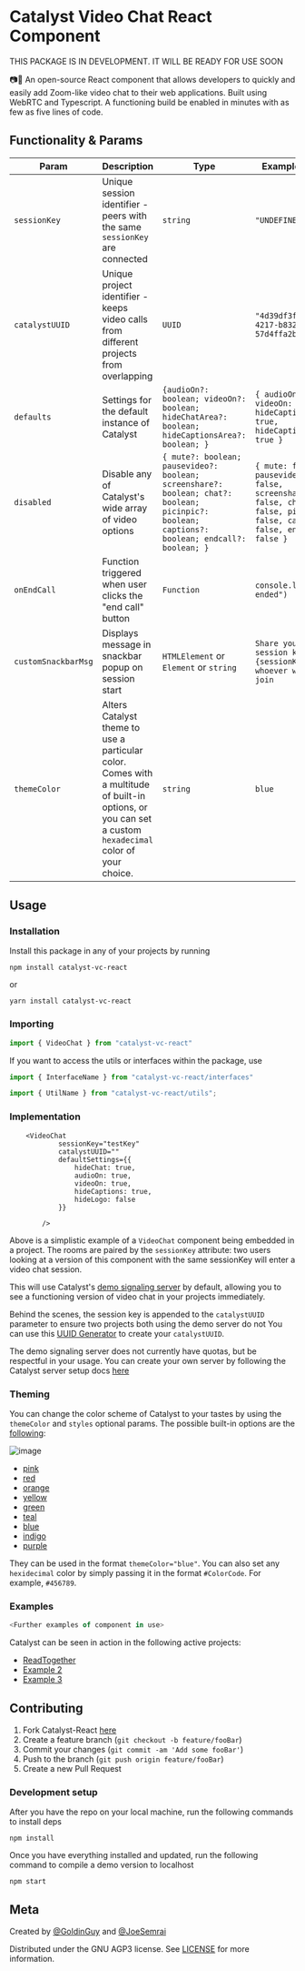 # Catalyst Video Chat React Component

THIS PACKAGE IS IN DEVELOPMENT. IT WILL BE READY FOR USE SOON

📷💬 An open-source React component that allows developers to quickly and easily add Zoom-like video chat to their web applications. Built using WebRTC and Typescript. A functioning build be enabled in minutes with as few as five lines of code.
## Functionality & Params

| Param        | Description                                                                                                 |  Type                             | Example Value                             | Required |
| ------------ | ------------------------------------------------------------------------------------------------------------------------------ | -------------------------------------- | -------------------------------------- | -------- |
| `sessionKey` | Unique session identifier - peers with the same `sessionKey` are connected                                                                    |  `string` | `"UNDEFINED"` |  Yes      |
| `catalystUUID` | Unique project identifier - keeps video calls from different projects from overlapping                                                          |  `UUID` | `"4d39df3f-f67b-4217-b832-57d4ffa2b217"` |  Yes      |
| `defaults`          | Settings for the default instance of Catalyst                                                                                   | ```{audioOn?: boolean; videoOn?: boolean; hideChatArea?: boolean; hideCaptionsArea?: boolean; }```                              | ```{ audioOn: true, videoOn: true, hideCaptionsArea: true,  hideCaptionsArea: true }```  | Optional      |
| `disabled`          | Disable any of Catalyst's wide array of video options                                                    | ```{ mute?: boolean; pausevideo?: boolean; screenshare?: boolean; chat?: boolean; picinpic?: boolean; captions?: boolean; endcall?: boolean; }```                              |```{ mute: false, pausevideo: false, screenshare: false, chat: false, picinpic: false, captions: false, endcall: false }```  | Optional      |
| `onEndCall`  | Function triggered when user clicks the "end call" button | `Function`  | `console.log("call ended")` | Optional |
| `customSnackbarMsg`  | Displays message in snackbar popup on session start | `HTMLElement` or `Element` or `string`                              | `Share your session key {sessionKey} with whoever wants to join `                                | Optional |
| `themeColor`  | Alters Catalyst theme to use a particular color. Comes with a multitude of built-in options, or you can set a custom `hexadecimal` color of your choice. | `string`  | `blue` | Optional |

## Usage

### Installation

Install this package in any of your projects by running 
```
npm install catalyst-vc-react
```
or 
```
yarn install catalyst-vc-react
```

### Importing

```typescript
import { VideoChat } from "catalyst-vc-react"
```

If you want to access the utils or interfaces within the package, use

```typescript
import { InterfaceName } from "catalyst-vc-react/interfaces"

import { UtilName } from "catalyst-vc-react/utils";
```

### Implementation

```tsx
	<VideoChat
			sessionKey="testKey"
			catalystUUID=""
			defaultSettings={{
				hideChat: true,
				audioOn: true,
				videoOn: true,
				hideCaptions: true,
				hideLogo: false
			}}
			
		/>
```

Above is a simplistic example of a `VideoChat` component being embedded in a project. The rooms are paired by the `sessionKey` attribute: two users looking at a version of this component with the same sessionKey will enter a video chat session.

This will use Catalyst's [demo signaling server](https://github.com/Catalyst-Video/catalyst-server) by default, allowing you to see a functioning version of video chat in your projects immediately.

Behind the scenes, the session key is appended to the `catalystUUID` parameter to ensure two projects both using the demo server do not You can use this [UUID Generator](https://www.uuidgenerator.net/) to create your `catalystUUID`.

The demo signaling server does not currently have quotas, but be respectful in your usage. You can create your own server by following the Catalyst server setup docs [here](https://linktoserversetupdocs)

### Theming

You can change the color scheme of Catalyst to your tastes by using the `themeColor` and `styles` optional params. The possible built-in options are the [following](https://coolors.co/d53f8c-e53e3e-dd6b20-ffce26-38a169-319795-3182ce-5a67d8-805ad5):

![image](https://user-images.githubusercontent.com/47064842/110560201-90490b80-8113-11eb-9305-85f11cd15c0d.png)
- [pink](https://coolors.co/D53F8C)
- [red](https://coolors.co/E53E3E)
- [orange](https://coolors.co/DD6B20)
- [yellow](https://coolors.co/FFCE26)
- [green](https://coolors.co/38A169)
- [teal](https://coolors.co/319795)
- [blue](https://coolors.co/3182CE)
- [indigo](https://coolors.co/5A67D8)
- [purple](https://coolors.co/805AD5)

They can be used in the format `themeColor="blue"`. You can also set any `hexidecimal` color by simply passing it in the format `#ColorCode`. For example, `#456789`.
### Examples

```typescript
<Further examples of component in use>
```

Catalyst can be seen in action in the following active projects:
-  [ReadTogether](https://github.com/GoldinGuy/ReadTogether)
-  [Example 2](https://github.com/GoldinGuy/Ex2)
-  [Example 3](https://github.com/GoldinGuy/Ex3)
## Contributing

1. Fork Catalyst-React [here](https://github.com/Catalyst-Video/catalyst-react/fork)
2. Create a feature branch (`git checkout -b feature/fooBar`)
3. Commit your changes (`git commit -am 'Add some fooBar'`)
4. Push to the branch (`git push origin feature/fooBar`)
5. Create a new Pull Request


### Development setup

After you have the repo on your local machine, run the following commands to install deps

```
npm install
```

Once you have everything installed and updated, run the following command to compile a demo version to localhost

```
npm start
```
## Meta

Created by [@GoldinGuy](https://github.com/GoldinGuy) and [@JoeSemrai](https://github.com/JosephSemrai)

Distributed under the GNU AGP3 license. See [LICENSE](https://github.com/Catalyst-Video/catalyst-react/blob/master/LICENSE) for more information.
